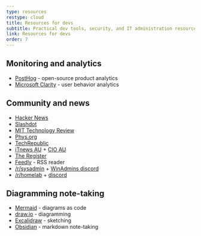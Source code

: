 ```yaml
---
type: resources
restype: cloud
title: Resources for devs
subtitle: Practical dev tools, security, and IT administration resources
link: Resources for devs
order: 7
---
```


## Monitoring and analytics

* [PostHog](https://posthog.com/) - open-source product analytics
* [Microsoft Clarity](https://clarity.microsoft.com) - user behavior analytics

## Community and news

* [Hacker News](https://news.ycombinator.com/)
* [Slashdot](https://slashdot.org/)
* [MIT Technology Review](https://www.technologyreview.com/)
* [Phys.org](https://phys.org/)
* [TechRepublic](https://www.techrepublic.com/)
* [iTnews AU](https://www.itnews.com.au/) + [CIO AU](https://www.cio.com/au/)
* [The Register](https://www.theregister.com/)
* [Feedly](https://feedly.com/) - RSS reader
* [/r/sysadmin](https://www.reddit.com/r/sysadmin/) + [WinAdmins discord](https://discord.gg/winadmins)
* [/r/homelab](https://www.reddit.com/r/homelab/) + [discord](https://discord.gg/homelab)

## Diagramming note-taking

* [Mermaid](https://mermaid.js.org/) - diagrams as code
* [draw.io](https://app.diagrams.net/) - diagramming
* [Excalidraw](https://excalidraw.com/) - sketching
* [Obsidian](https://obsidian.md/) - markdown note-taking
